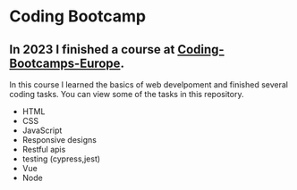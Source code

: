 # Coding Bootcamp
## In 2023 I finished a course at [Coding-Bootcamps-Europe](https://www.coding-bootcamps.eu/).

In this course I learned the basics of web develpoment and finished several coding tasks. You can view some of the tasks in this repository.

- HTML
- CSS
- JavaScript
- Responsive designs
- Restful apis
- testing (cypress,jest)
- Vue
- Node
  

